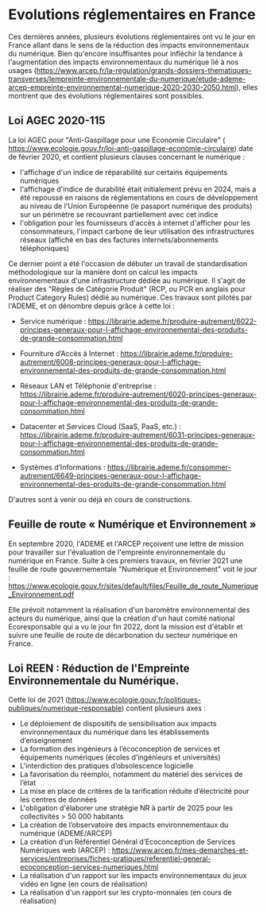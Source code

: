 # Evolutions réglementaires en France

Ces dernières années, plusieurs évolutions réglementaires ont vu le jour en France allant dans le sens de la réduction des impacts environnementaux du numérique.
Bien qu'encore insuffisantes pour infléchir la tendance à l'augmentation des impacts environnementaux du numérique lié à nos usages (https://www.arcep.fr/la-regulation/grands-dossiers-thematiques-transverses/lempreinte-environnementale-du-numerique/etude-ademe-arcep-empreinte-environnemental-numerique-2020-2030-2050.html), elles montrent que des évolutions réglementaires sont possibles.

## Loi AGEC 2020-115
La loi AGEC pour "Anti-Gaspillage pour une Economie Circulaire" ( https://www.ecologie.gouv.fr/loi-anti-gaspillage-economie-circulaire) date de février 2020, et contient plusieurs clauses concernant le numérique :

- l'affichage d'un indice de réparabilité sur certains équipements numériques 
- l'affichage d'indice de durabilité était initialement prévu en 2024, mais a été repoussé en raisons de réglementations en cours de développement au niveau de l'Union Européenne (le passport numérique des produits) sur un périmètre se recouvrant partiellement avec cet indice
- l'obligation pour les fournisseurs d'accès à internet d'afficher pour les consommateurs, l'impact carbone de leur utilisation des infrastructures réseaux (affiché en bas des factures internets/abonnements téléphoniques)

Ce dernier point a été l'occasion de débuter un travail de standardisation méthodologique sur la manière dont on calcul les impacts environnementaux d'une infrastructure dédiée au numérique. Il s'agit de réaliser des "Règles de Catégorie Produit" (RCP, ou PCR en anglais pour Product Category Rules) dédié au numérique. Ces travaux sont pilotés par l'ADEME, et on dénombre depuis grâce à cette loi :

- Service numérique : https://librairie.ademe.fr/produire-autrement/6022-principes-generaux-pour-l-affichage-environnemental-des-produits-de-grande-consommation.html
- Fourniture d’Accès à Internet : https://librairie.ademe.fr/produire-autrement/6008-principes-generaux-pour-l-affichage-environnemental-des-produits-de-grande-consommation.html

- Réseaux LAN et Téléphonie d'entreprise : https://librairie.ademe.fr/produire-autrement/6020-principes-generaux-pour-l-affichage-environnemental-des-produits-de-grande-consommation.html
- Datacenter et Services Cloud (SaaS, PaaS, etc.) : https://librairie.ademe.fr/produire-autrement/6031-principes-generaux-pour-l-affichage-environnemental-des-produits-de-grande-consommation.html
- Systèmes d’Informations : https://librairie.ademe.fr/consommer-autrement/6649-principes-generaux-pour-l-affichage-environnemental-des-produits-de-grande-consommation.html

D'autres sont à venir ou déjà en cours de constructions.

##  Feuille de route « Numérique et Environnement »
En septembre 2020, l'ADEME et l'ARCEP reçoivent une lettre de mission pour travailler sur l'évaluation de l'empreinte environnementale du numérique en France. Suite à ces premiers travaux, en février 2021 une feuille de route gouvernementale "Numérique et Environnement" voit le jour : https://www.ecologie.gouv.fr/sites/default/files/Feuille_de_route_Numerique_Environnement.pdf

Elle prévoit notamment la réalisation d'un baromètre environnemental des acteurs du numérique, ainsi que la création d'un haut comité national Ecoresponsable qui a vu le jour fin 2022, dont la mission est d'établir et suivre une feuille de route de décarbonation du secteur numérique en France.

## Loi REEN : Réduction de l'Empreinte Environnementale du Numérique.
Cette loi de 2021 (https://www.ecologie.gouv.fr/politiques-publiques/numerique-responsable) contient plusieurs axes :

- Le déploiement de dispositifs de sensibilisation aux impacts environnementaux du numérique dans les établissements d’enseignement
- La formation des ingénieurs à l’écoconception de services et équipements numériques (écoles d'ingénieurs et universités)
- L'interdiction des pratiques d’obsolescence logicielle
- La favorisation du réemploi, notamment du matériel des services de l’état
- La mise en place de critères de la tarification réduite d’électricité pour les centres de données
- L'obligation d'élaborer une stratégie NR à partir de 2025 pour les collectivités  > 50 000 habitants 
- La création de l’observatoire des impacts environnementaux du numérique (ADEME/ARCEP)
- La création d’un Référentiel Général d’Ecoconception de Services Numériques web (ARCEP) : https://www.arcep.fr/mes-demarches-et-services/entreprises/fiches-pratiques/referentiel-general-ecoconception-services-numeriques.html
- La réalisation d'un rapport sur les impacts environnementaux du jeux vidéo en ligne (en cours de réalisation)
- La réalisation d'un rapport sur les crypto-monnaies (en cours de réalisation)

